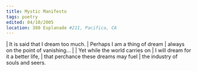 ```yaml
---
title: Mystic Manifesto
tags: poetry
edited: 04/10/2005
location: 380 Esplanade #211, Pacifica, CA
---
```


| It is said that I dream too much.
| Perhaps I am a thing of dream
| always on the point of vanishing...
|
| Yet while the world carries on
| I will dream for it a better life,
| that perchance these dreams may fuel
| the industry of souls and seers.
